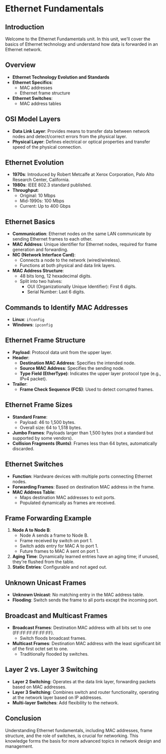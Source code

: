 # Ethernet Fundamentals

## Introduction
Welcome to the Ethernet Fundamentals unit. In this unit, we'll cover the basics of Ethernet technology and understand how data is forwarded in an Ethernet network. 

## Overview
- **Ethernet Technology Evolution and Standards**
- **Ethernet Specifics**:
  - MAC addresses
  - Ethernet frame structure
- **Ethernet Switches**:
  - MAC address tables

## OSI Model Layers
- **Data Link Layer**: Provides means to transfer data between network nodes and detect/correct errors from the physical layer.
- **Physical Layer**: Defines electrical or optical properties and transfer speed of the physical connection.

## Ethernet Evolution
- **1970s**: Introduced by Robert Metcalfe at Xerox Corporation, Palo Alto Research Center, California.
- **1980s**: IEEE 802.3 standard published.
- **Throughput**: 
  - Original: 10 Mbps
  - Mid-1990s: 100 Mbps
  - Current: Up to 400 Gbps

## Ethernet Basics
- **Communication**: Ethernet nodes on the same LAN communicate by sending Ethernet frames to each other.
- **MAC Address**: Unique identifier for Ethernet nodes, required for frame generation and forwarding.
- **NIC (Network Interface Card)**: 
  - Connects a node to the network (wired/wireless).
  - Functions at both physical and data link layers.
- **MAC Address Structure**:
  - 48 bits long, 12 hexadecimal digits.
  - Split into two halves:
    - OUI (Organizationally Unique Identifier): First 6 digits.
    - Serial Number: Last 6 digits.

## Commands to Identify MAC Addresses
- **Linux**: `ifconfig`
- **Windows**: `ipconfig`

## Ethernet Frame Structure
- **Payload**: Protocol data unit from the upper layer.
- **Header**:
  - **Destination MAC Address**: Specifies the intended node.
  - **Source MAC Address**: Specifies the sending node.
  - **Type Field (EtherType)**: Indicates the upper layer protocol type (e.g., IPv4 packet).
- **Trailer**:
  - **Frame Check Sequence (FCS)**: Used to detect corrupted frames.

## Ethernet Frame Sizes
- **Standard Frame**: 
  - Payload: 46 to 1,500 bytes.
  - Overall size: 64 to 1,518 bytes.
- **Jumbo Frames**: Payloads larger than 1,500 bytes (not a standard but supported by some vendors).
- **Collision Fragments (Runts)**: Frames less than 64 bytes, automatically discarded.

## Ethernet Switches
- **Function**: Hardware devices with multiple ports connecting Ethernet nodes.
- **Forwarding Frames**: Based on destination MAC address in the frame.
- **MAC Address Table**:
  - Maps destination MAC addresses to exit ports.
  - Populated dynamically as frames are received.

## Frame Forwarding Example
1. **Node A to Node B**: 
   - Node A sends a frame to Node B.
   - Frame received by switch on port 1.
   - Switch adds entry for MAC A to port 1.
   - Future frames to MAC A sent on port 1.
2. **Aging Time**: Dynamically learned entries have an aging time; if unused, they're flushed from the table.
3. **Static Entries**: Configurable and not aged out.

## Unknown Unicast Frames
- **Unknown Unicast**: No matching entry in the MAC address table.
- **Flooding**: Switch sends the frame to all ports except the incoming port.

## Broadcast and Multicast Frames
- **Broadcast Frames**: Destination MAC address with all bits set to one (FF:FF:FF:FF:FF:FF).
  - Switch floods broadcast frames.
- **Multicast Frames**: Destination MAC address with the least significant bit of the first octet set to one.
  - Traditionally flooded by switches.

## Layer 2 vs. Layer 3 Switching
- **Layer 2 Switching**: Operates at the data link layer, forwarding packets based on MAC addresses.
- **Layer 3 Switching**: Combines switch and router functionality, operating at the network layer based on IP addresses.
- **Multi-layer Switches**: Add flexibility to the network.

## Conclusion
Understanding Ethernet fundamentals, including MAC addresses, frame structure, and the role of switches, is crucial for networking. This knowledge forms the basis for more advanced topics in network design and management.
